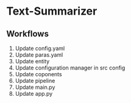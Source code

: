 # Text-Summarizer
<!-- which files need to be written first in this modular approach -->
<!-- what is the workflow -->

## Workflows

1. Update config.yaml
2. Update paras.yaml
3. Update entity
4. Update configuration manager in src config
5. Update coponents
6. Update pipeline
7. Update main.py
8. Update app.py